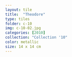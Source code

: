 ```yaml
---
layout: tile
title:  "Theodore"
type: tiles
folder: c-10
img: c-10-02.jpg
categories: [2010]
collection: "Collection '10"
color: metallic
size: 14 x 14 cm
---
```



